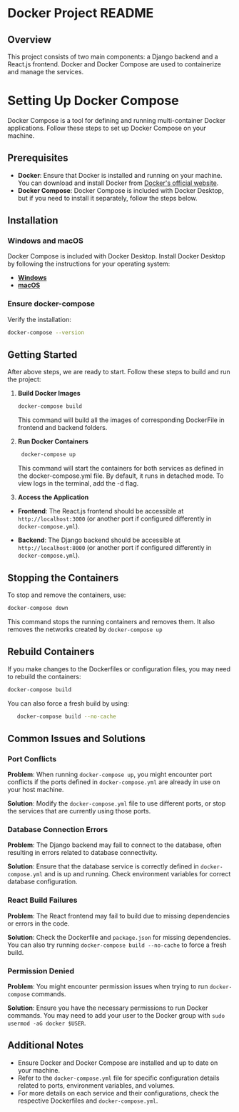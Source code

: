 # Docker Project README

## Overview

This project consists of two main components: a Django backend and a React.js frontend. Docker and Docker Compose are used to containerize and manage the services.


# Setting Up Docker Compose

Docker Compose is a tool for defining and running multi-container Docker applications. Follow these steps to set up Docker Compose on your machine.

## Prerequisites

- **Docker**: Ensure that Docker is installed and running on your machine. You can download and install Docker from [Docker's official website](https://www.docker.com/products/docker-desktop).
- **Docker Compose**: Docker Compose is included with Docker Desktop, but if you need to install it separately, follow the steps below.

## Installation

### Windows and macOS

Docker Compose is included with Docker Desktop. Install Docker Desktop by following the instructions for your operating system:

- **[Windows](https://docs.docker.com/desktop/install/windows-install/)**
- **[macOS](https://docs.docker.com/desktop/install/mac-install/)**

### Ensure docker-compose
Verify the installation:

```bash
docker-compose --version
```

## Getting Started

After above steps, we are ready to start. Follow these steps to build and run the project:

1. **Build Docker Images**

   ```bash
   docker-compose build
   ```
   This command will build all the images of corresponding DockerFile in frontend and backend folders.


2. **Run Docker Containers**
   ```bash
    docker-compose up
   ```
   This command will start the containers for both services as defined in the docker-compose.yml file. By default, it runs in detached mode. To view logs in the terminal, add the -d flag.
   

3. **Access the Application**
    
- **Frontend**: The React.js frontend should be accessible at `http://localhost:3000` (or another port if configured differently in `docker-compose.yml`).


- **Backend**: The Django backend should be accessible at `http://localhost:8000` (or another port if configured differently in `docker-compose.yml`).

## Stopping the Containers

To stop and remove the containers, use:

```bash
docker-compose down
```
This command stops the running containers and removes them. It also removes the networks created by `docker-compose up`

## Rebuild Containers

If you make changes to the Dockerfiles or configuration files, you may need to rebuild the containers:

```bash
docker-compose build
```
You can also force a fresh build by using:

```bash
   docker-compose build --no-cache
```

## Common Issues and Solutions

### Port Conflicts

**Problem**: When running `docker-compose up`, you might encounter port conflicts if the ports defined in `docker-compose.yml` are already in use on your host machine.

**Solution**: Modify the `docker-compose.yml` file to use different ports, or stop the services that are currently using those ports.

### Database Connection Errors

**Problem**: The Django backend may fail to connect to the database, often resulting in errors related to database connectivity.

**Solution**: Ensure that the database service is correctly defined in `docker-compose.yml` and is up and running. Check environment variables for correct database configuration.

### React Build Failures

**Problem**: The React frontend may fail to build due to missing dependencies or errors in the code.

**Solution**: Check the Dockerfile and `package.json` for missing dependencies. You can also try running `docker-compose build --no-cache` to force a fresh build.

### Permission Denied

**Problem**: You might encounter permission issues when trying to run `docker-compose` commands.

**Solution**: Ensure you have the necessary permissions to run Docker commands. You may need to add your user to the Docker group with `sudo usermod -aG docker $USER`.

## Additional Notes

- Ensure Docker and Docker Compose are installed and up to date on your machine.
- Refer to the `docker-compose.yml` file for specific configuration details related to ports, environment variables, and volumes.
- For more details on each service and their configurations, check the respective Dockerfiles and `docker-compose.yml`.
